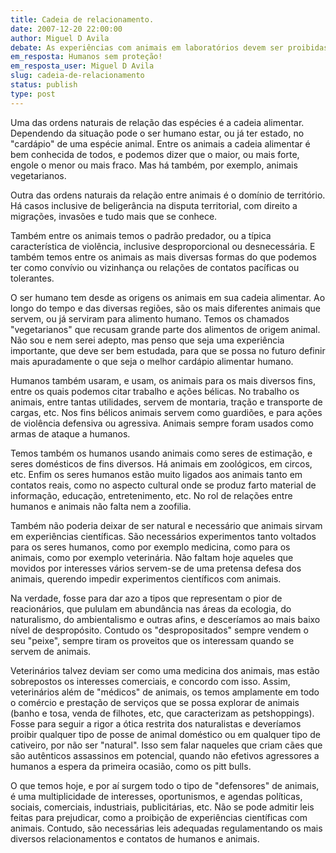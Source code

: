 ```yaml
---
title: Cadeia de relacionamento.
date: 2007-12-20 22:00:00
author: Miguel D Avila
debate: As experiências com animais em laboratórios devem ser proibidas?
em_resposta: Humanos sem proteção!
em_resposta_user: Miguel D Avila
slug: cadeia-de-relacionamento
status: publish 
type: post
---
```


Uma das ordens naturais de relação das espécies é a cadeia alimentar. Dependendo da situação pode o ser humano estar, ou já ter estado, no "cardápio" de uma espécie animal. Entre os animais a cadeia alimentar é bem conhecida de todos, e podemos dizer que o maior, ou mais forte, engole o menor ou mais fraco. Mas há também, por exemplo, animais vegetarianos.   

  

Outra das ordens naturais da relação entre animais é o domínio de território. Há casos inclusive de beligerância na disputa territorial, com direito a migrações, invasões e tudo mais que se conhece.   

  

Também entre os animais temos o padrão predador, ou a típica característica de violência, inclusive desproporcional ou desnecessária. E também temos entre os animais as mais diversas formas do que podemos ter como convívio ou vizinhança ou relações de contatos pacíficas ou tolerantes.   

  

O ser humano tem desde as origens os animais em sua cadeia alimentar. Ao longo do tempo e das diversas regiões, são os mais diferentes animais que servem, ou já serviram para alimento humano. Temos os chamados "vegetarianos" que recusam grande parte dos alimentos de origem animal. Não sou e nem serei adepto, mas penso que seja uma experiência importante, que deve ser bem estudada, para que se possa no futuro definir mais apuradamente o que seja o melhor cardápio alimentar humano.  

  

Humanos também usaram, e usam, os animais para os mais diversos fins, entre os quais podemos citar trabalho e ações bélicas. No trabalho os animais, entre tantas utilidades, servem de montaria, tração e transporte de cargas, etc. Nos fins bélicos animais servem como guardiões, e para ações de violência defensiva ou agressiva. Animais sempre foram usados como armas de ataque a humanos.  

  

Temos também os humanos usando animais como seres de estimação, e seres domésticos de fins diversos. Há animais em zoológicos, em circos, etc. Enfim os seres humanos estão muito ligados aos animais tanto em contatos reais, como no aspecto cultural onde se produz farto material de informação, educação, entretenimento, etc. No rol de relações entre humanos e animais não falta nem a zoofilia.   

  

Também não poderia deixar de ser natural e necessário que animais sirvam em experiências científicas. São necessários experimentos tanto voltados para os seres humanos, como por exemplo medicina, como para os animais, como por exemplo veterinária. Não faltam hoje aqueles que movidos por interesses vários servem-se de uma pretensa defesa dos animais, querendo impedir experimentos científicos com animais.   

  

Na verdade, fosse para dar azo a tipos que representam o pior de reacionários, que pululam em abundância nas áreas da ecologia, do naturalismo, do ambientalismo e outras afins, e desceríamos ao mais baixo nível de despropósito. Contudo os "despropositados" sempre vendem o seu "peixe", sempre tiram os proveitos que os interessam quando se servem de animais.  

  

Veterinários talvez deviam ser como uma medicina dos animais, mas estão sobrepostos os interesses comerciais, e concordo com isso. Assim, veterinários além de "médicos" de animais, os temos amplamente em todo o comércio e prestação de serviços que se possa explorar de animais (banho e tosa, venda de filhotes, etc, que caracterizam as petshoppings). Fosse para seguir a rigor a ótica restrita dos naturalistas e deveríamos proibir qualquer tipo de posse de animal doméstico ou em qualquer tipo de cativeiro, por não ser "natural". Isso sem falar naqueles que criam cães que são autênticos assassinos em potencial, quando não efetivos agressores a humanos a espera da primeira ocasião, como os pitt bulls.  

  

O que temos hoje, e por aí surgem todo o tipo de "defensores" de animais, é uma multiplicidade de interesses, oportunismos, e agendas políticas, sociais, comerciais, industriais, publicitárias, etc. Não se pode admitir leis feitas para prejudicar, como a proibição de experiências científicas com animais. Contudo, são necessárias leis adequadas regulamentando os mais diversos relacionamentos e contatos de humanos e animais.
